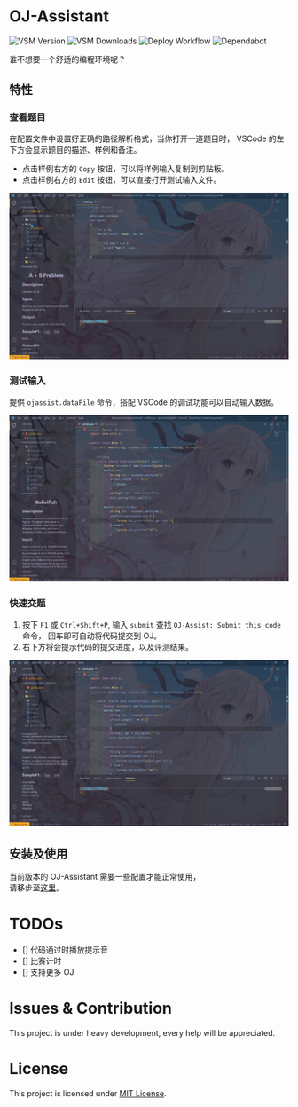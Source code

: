 # OJ-Assistant

![VSM Version](https://badgen.net/vs-marketplace/v/SparkleL.oj-assistant)
![VSM Downloads](https://vsmarketplacebadge.apphb.com/downloads-short/SparkleL.oj-assistant.svg)
![Deploy Workflow](https://img.shields.io/github/workflow/status/lss233/oj-assistant/Deploy%20Extension)
![Dependabot](https://badgen.net/dependabot/lss233/oj-assistant?icon=dependabot)

谁不想要一个舒适的编程环境呢？

## 特性

### 查看题目

在配置文件中设置好正确的路径解析格式，当你打开一道题目时， VSCode 的左下方会显示题目的描述、样例和备注。    
* 点击样例右方的 `Copy` 按钮，可以将样例输入复制到剪贴板。
* 点击样例右方的 `Edit` 按钮，可以直接打开测试输入文件。  

![Show problem](docs/showproblem.gif)

### 测试输入

提供 `ojassist.dataFile` 命令，搭配 VSCode 的调试功能可以自动输入数据。  

![Test data](docs/datafile.gif)  

### 快速交题

1. 按下 `F1` 或 `Ctrl+Shift+P`, 输入 `submit` 查找 `OJ-Assist: Submit this code` 命令， 回车即可自动将代码提交到 OJ。
2. 右下方将会提示代码的提交进度，以及评测结果。  

![Submit code](docs/submit.gif)

## 安装及使用

当前版本的 OJ-Assistant 需要一些配置才能正常使用，  
请移步至[这里](https://github.com/lss233/oj-assistant/wiki/getting-started)。

# TODOs
- [] 代码通过时播放提示音
- [] 比赛计时
- [] 支持更多 OJ

# Issues & Contribution

This project is under heavy development, every help will be appreciated.

# License
This project is licensed under [MIT License](LICENSE).
